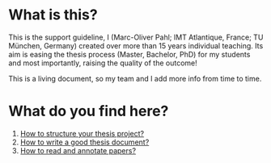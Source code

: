 # What is this?

This is the support guideline, I (Marc-Oliver Pahl; IMT Atlantique, France; TU München, Germany) created over more than 15 years individual teaching.
Its aim is easing the thesis process (Master, Bachelor, PhD) for my students and most importantly, raising the quality of the outcome!

This is a living document, so my team and I add more info from time to time.

# What do you find here?

1. [How to structure your thesis project?](milestoneTalks/README.md)
1. [How to write a good thesis document?](document/README.md)
1. [How to read and annotate papers?](paperReading/README.md)
